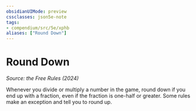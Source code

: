 ```yaml
---
obsidianUIMode: preview
cssclasses: json5e-note
tags:
- compendium/src/5e/xphb
aliases: ["Round Down"]
---
```

# Round Down
*Source: the Free Rules (2024)* 

Whenever you divide or multiply a number in the game, round down if you end up with a fraction, even if the fraction is one-half or greater. Some rules make an exception and tell you to round up.